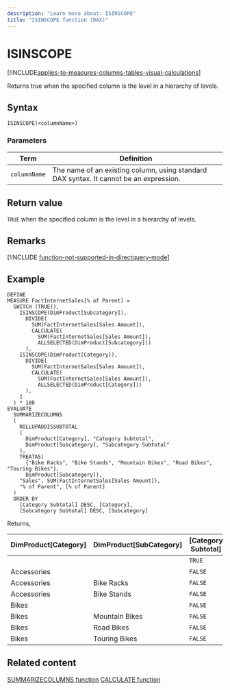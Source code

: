 ```yaml
---
description: "Learn more about: ISINSCOPE"
title: "ISINSCOPE function (DAX)"
---
```

# ISINSCOPE

[!INCLUDE[applies-to-measures-columns-tables-visual-calculations](includes/applies-to-measures-columns-tables-visual-calculations.md)]

Returns true when the specified column is the level in a hierarchy of levels.

## Syntax

```dax
ISINSCOPE(<columnName>)
```

### Parameters

|Term|Definition|
|--------|--------------|
|`columnName`|The name of an existing column, using standard DAX syntax. It cannot be an expression.|

## Return value

`TRUE` when the specified column is the level in a hierarchy of levels.

## Remarks

[!INCLUDE [function-not-supported-in-directquery-mode](includes/function-not-supported-in-directquery-mode.md)]

## Example

```dax
DEFINE
MEASURE FactInternetSales[% of Parent] =
  SWITCH (TRUE(),
    ISINSCOPE(DimProduct[Subcategory]),
      DIVIDE(
        SUM(FactInternetSales[Sales Amount]),
        CALCULATE(
          SUM(FactInternetSales[Sales Amount]),
          ALLSELECTED(DimProduct[Subcategory]))
      ),
    ISINSCOPE(DimProduct[Category]),
      DIVIDE(
        SUM(FactInternetSales[Sales Amount]), 
        CALCULATE(
          SUM(FactInternetSales[Sales Amount]),
          ALLSELECTED(DimProduct[Category]))
      ),
    1
  ) * 100
EVALUATE
  SUMMARIZECOLUMNS
  (
    ROLLUPADDISSUBTOTAL
    (
      DimProduct[Category], "Category Subtotal",
      DimProduct[Subcategory], "Subcategory Subtotal"
    ),
    TREATAS(
      {"Bike Racks", "Bike Stands", "Mountain Bikes", "Road Bikes", "Touring Bikes"},
      DimProduct[Subcategory]),
    "Sales", SUM(FactInternetSales[Sales Amount]),
    "% of Parent", [% of Parent]
  )
  ORDER BY
    [Category Subtotal] DESC, [Category],
    [Subcategory Subtotal] DESC, [Subcategory]
```

Returns,

|DimProduct\[Category]  |DimProduct\[SubCategory] |\[Category Subtotal]  |\[Subcategory Subtotal]  |\[Sales]  |\[% of Parent]
|---------|---------|---------|---------|---------|---------|
|      |         |   `TRUE`      |   `TRUE`      |   28,397,095.65      |    100.00     |
|Accessories     |         |   `FALSE`      |    `TRUE`     |    78,951.00     |     0.28    |
|Accessories     |    Bike Racks     |   `FALSE`      |   `FALSE`      |    39,360.00     |    49.85     |
|Accessories     |    Bike Stands     |   `FALSE`      |    `FALSE`     |    39,591.00     |    50.15     |
|Bikes     |         |    `FALSE`     |   `TRUE`      |    28,318,144.65     |    99.72     |
|Bikes     |   Mountain Bikes      |   `FALSE`      |    `FALSE`     |     9,952,759.56    |   35.15      |
|Bikes     |   Road Bikes      |   `FALSE`      |    `FALSE`     |    14,520,584.04     |     51.28    |
|Bikes     |   Touring Bikes     |   `FALSE`     |    `FALSE`     |     3,844,801.05    |     13.58    |

## Related content

[SUMMARIZECOLUMNS function](summarizecolumns-function-dax.md)
[CALCULATE function](calculate-function-dax.md)
